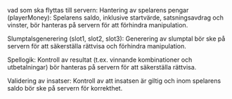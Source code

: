 vad som ska flyttas till servern:
Hantering av spelarens pengar (playerMoney):
Spelarens saldo, inklusive startvärde, satsningsavdrag och vinster, bör hanteras på servern för att förhindra manipulation.

Slumptalsgenerering (slot1, slot2, slot3):
Generering av slumptal bör ske på servern för att säkerställa rättvisa och förhindra manipulation.

Spellogik:
Kontroll av resultat (t.ex. vinnande kombinationer och utbetalningar) bör hanteras på servern för att säkerställa rättvisa.

Validering av insatser:
Kontroll av att insatsen är giltig och inom spelarens saldo bör ske på servern för korrekthet.
